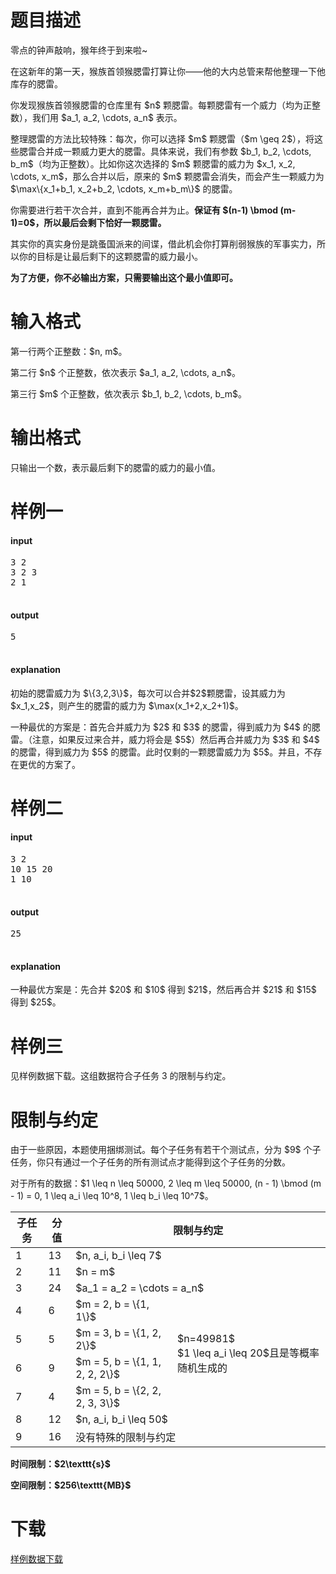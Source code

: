 # 题目描述

<p>零点的钟声敲响，猴年终于到来啦~</p>
<p>在这新年的第一天，猴族首领猴腮雷打算让你——他的大内总管来帮他整理一下他库存的腮雷。</p>
<p>你发现猴族首领猴腮雷的仓库里有 $n$ 颗腮雷。每颗腮雷有一个威力（均为正整数），我们用 $a_1, a_2, \cdots, a_n$ 表示。</p>
<p>整理腮雷的方法比较特殊：每次，你可以选择 $m$ 颗腮雷（$m \geq 2$），将这些腮雷合并成一颗威力更大的腮雷。具体来说，我们有参数 $b_1, b_2, \cdots, b_m$（均为正整数）。比如你这次选择的 $m$ 颗腮雷的威力为 $x_1, x_2, \cdots, x_m$，那么合并以后，原来的 $m$ 颗腮雷会消失，而会产生一颗威力为 $\max\{x_1+b_1, x_2+b_2, \cdots, x_m+b_m\}$ 的腮雷。</p>
<p>你需要进行若干次合并，直到不能再合并为止。<strong>保证有 $(n-1) \bmod (m-1)=0$，所以最后会剩下恰好一颗腮雷。</strong></p>
<p>其实你的真实身份是跳蚤国派来的间谍，借此机会你打算削弱猴族的军事实力，所以你的目标是让最后剩下的这颗腮雷的威力最小。</p>
<p><strong>为了方便，你不必输出方案，只需要输出这个最小值即可。</strong></p>

# 输入格式


<p>第一行两个正整数：$n, m$。</p>
<p>第二行 $n$ 个正整数，依次表示 $a_1, a_2, \cdots, a_n$。</p>
<p>第三行 $m$ 个正整数，依次表示 $b_1, b_2, \cdots, b_m$。</p>

# 输出格式


<p>只输出一个数，表示最后剩下的腮雷的威力的最小值。</p>

# 样例一


<h4>input</h4>
<pre>3 2
3 2 3
2 1

</pre>

<h4>output</h4>
<pre>5

</pre>

<h4>explanation</h4>
<p>初始的腮雷威力为 $\{3,2,3\}$，每次可以合并$2$颗腮雷，设其威力为 $x_1,x_2$，则产生的腮雷的威力为 $\max(x_1+2,x_2+1)$。</p>
<p>一种最优的方案是：首先合并威力为 $2$ 和 $3$ 的腮雷，得到威力为 $4$ 的腮雷。（注意，如果反过来合并，威力将会是 $5$）然后再合并威力为 $3$ 和 $4$ 的腮雷，得到威力为 $5$ 的腮雷。此时仅剩的一颗腮雷威力为 $5$。并且，不存在更优的方案了。</p>

# 样例二


<h4>input</h4>
<pre>3 2
10 15 20
1 10

</pre>

<h4>output</h4>
<pre>25

</pre>

<h4>explanation</h4>
<p>一种最优方案是：先合并 $20$ 和 $10$ 得到 $21$，然后再合并 $21$ 和 $15$ 得到 $25$。</p>

# 样例三


<p>见样例数据下载。这组数据符合子任务 3 的限制与约定。</p>

# 限制与约定


<p>由于一些原因，本题使用捆绑测试。每个子任务有若干个测试点，分为 $9$ 个子任务，你只有通过一个子任务的所有测试点才能得到这个子任务的分数。</p>
<p>对于所有的数据：$1 \leq n \leq 50000, 2 \leq m \leq 50000, (n - 1) \bmod (m - 1) = 0, 1 \leq a_i \leq 10^8, 1 \leq b_i \leq 10^7$。</p>
<table class="table table-bordered table-text-center table-vertical-middle"><thead><tr><th>子任务</th><th>分值</th><th colspan="2">限制与约定</th></tr></thead><tbody><tr><td>1</td><td>13</td><td colspan="2">$n, a_i, b_i \leq 7$</td></tr><tr><td>2</td><td>11</td><td colspan="2">$n = m$</td></tr><tr><td>3</td><td>24</td><td colspan="2">$a_1 = a_2 = \cdots = a_n$</td></tr><tr><td>4</td><td>6</td><td>$m = 2, b = \{1, 1\}$</td><td rowspan="4">$n=49981$<br/>$1 \leq a_i \leq 20$且是等概率随机生成的</td></tr><tr><td>5</td><td>5</td><td>$m = 3, b = \{1, 2, 2\}$</td></tr><tr><td>6</td><td>9</td><td>$m = 5, b = \{1, 1, 2, 2, 2\}$</td></tr><tr><td>7</td><td>4</td><td>$m = 5, b = \{2, 2, 2, 3, 3\}$</td></tr><tr><td>8</td><td>12</td><td colspan="2">$n, a_i, b_i \leq 50$</td></tr><tr><td>9</td><td>16</td><td colspan="2">没有特殊的限制与约定</td></tr></tbody></table><p><strong>时间限制：$2\texttt{s}$</strong></p>
<p><strong>空间限制：$256\texttt{MB}$</strong></p>

# 下载


<p><a href="/download.php?type=problem&amp;id=177">样例数据下载</a></p>
